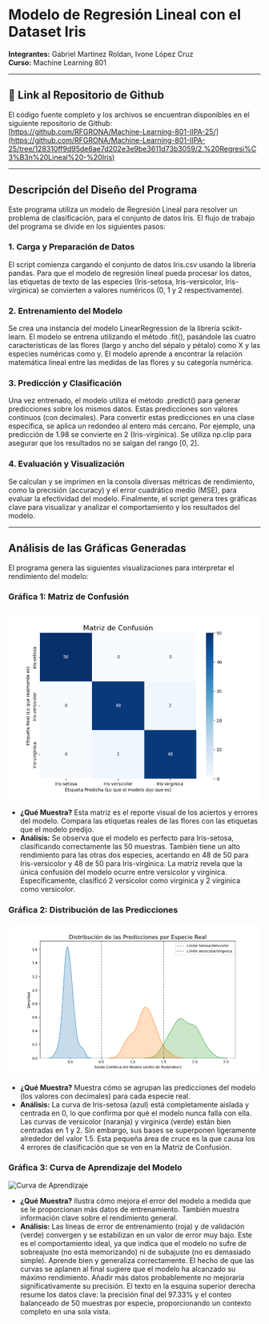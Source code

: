 # Modelo de Regresión Lineal con el Dataset Iris

**Integrantes:** Gabriel Martinez Roldan, Ivone López Cruz  
**Curso:** Machine Learning 801

---

## 🔗 Link al Repositorio de Github

El código fuente completo y los archivos se encuentran disponibles en el siguiente repositorio de Github:  
[https://github.com/RFGRONA/Machine-Learning-801-IIPA-25/](https://github.com/RFGRONA/Machine-Learning-801-IIPA-25/tree/128310ff9d95de6ae7d202e3e9be3611d73b3059/2.%20Regresi%C3%B3n%20Lineal%20-%20Iris)

---

## Descripción del Diseño del Programa

Este programa utiliza un modelo de Regresión Lineal para resolver un problema de clasificación, para el conjunto de datos Iris. El flujo de trabajo del programa se divide en los siguientes pasos:

### 1. Carga y Preparación de Datos 

El script comienza cargando el conjunto de datos Iris.csv usando la librería pandas.
Para que el modelo de regresión lineal pueda procesar los datos, las etiquetas de texto de las especies (Iris-setosa, Iris-versicolor, Iris-virginica) se convierten a valores numéricos (0, 1 y 2 respectivamente).

### 2. Entrenamiento del Modelo 

Se crea una instancia del modelo LinearRegression de la librería scikit-learn.
El modelo se entrena utilizando el método .fit(), pasándole las cuatro características de las flores (largo y ancho del sépalo y pétalo) como X y las especies numéricas como y. El modelo aprende a encontrar la relación matemática lineal entre las medidas de las flores y su categoría numérica.

### 3. Predicción y Clasificación 

Una vez entrenado, el modelo utiliza el método .predict() para generar predicciones sobre los mismos datos. Estas predicciones son valores continuos (con decimales).
Para convertir estas predicciones en una clase específica, se aplica un redondeo al entero más cercano. Por ejemplo, una predicción de 1.98 se convierte en 2 (Iris-virginica). Se utiliza np.clip para asegurar que los resultados no se salgan del rango [0, 2].

### 4. Evaluación y Visualización 

Se calculan y se imprimen en la consola diversas métricas de rendimiento, como la precisión (accuracy) y el error cuadrático medio (MSE), para evaluar la efectividad del modelo.
Finalmente, el script genera tres gráficas clave para visualizar y analizar el comportamiento y los resultados del modelo.

---

## Análisis de las Gráficas Generadas

El programa genera las siguientes visualizaciones para interpretar el rendimiento del modelo:

### Gráfica 1: Matriz de Confusión

![Matriz de Confusión](./img/Matriz%20de%20Confusión.png)

* **¿Qué Muestra?**  Esta matriz es el reporte visual de los aciertos y errores del modelo. Compara las etiquetas reales de las flores con las etiquetas que el modelo predijo.
* **Análisis:** 
    Se observa que el modelo es perfecto para Iris-setosa, clasificando correctamente las 50 muestras. También tiene un alto rendimiento para las otras dos especies, acertando en 48 de 50 para Iris-versicolor y 48 de 50 para Iris-virginica.
    La matriz revela que la única confusión del modelo ocurre entre versicolor y virginica. Específicamente, clasificó 2 versicolor como virginica y 2 virginica como versicolor. 


### Gráfica 2: Distribución de las Predicciones

![Distribución de las Predicciones](./img/Distribución%20de%20Predicciones.png)

* **¿Qué Muestra?**  Muestra cómo se agrupan las predicciones del modelo (los valores con decimales) para cada especie real.
* **Análisis:** 
    La curva de Iris-setosa (azul) está completamente aislada y centrada en 0, lo que confirma por qué el modelo nunca falla con ella.
    Las curvas de versicolor (naranja) y virginica (verde) están bien centradas en 1 y 2. Sin embargo, sus bases se superponen ligeramente alrededor del valor 1.5. Esta pequeña área de cruce es la que causa los 4 errores de clasificación que se ven en la Matriz de Confusión.

### Gráfica 3: Curva de Aprendizaje del Modelo

![Curva de Aprendizaje](./img/Curva%20de%20Aprendizaje.png)

* **¿Qué Muestra?**  Ilustra cómo mejora el error del modelo a medida que se le proporcionan más datos de entrenamiento. También muestra información clave sobre el rendimiento general.
* **Análisis:** 
    Las líneas de error de entrenamiento (roja) y de validación (verde) convergen y se estabilizan en un valor de error muy bajo. Este es el comportamiento ideal, ya que indica que el modelo no sufre de sobreajuste (no está memorizando) ni de subajuste (no es demasiado simple). Aprende bien y generaliza correctamente.
    El hecho de que las curvas se aplanen al final sugiere que el modelo ha alcanzado su máximo rendimiento. Añadir más datos probablemente no mejoraría significativamente su precisión.
    El texto en la esquina superior derecha resume los datos clave: la precisión final del 97.33% y el conteo balanceado de 50 muestras por especie, proporcionando un contexto completo en una sola vista.

